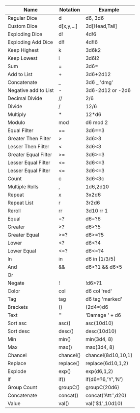 | Name                 | Notation   | Example            |
|----------------------|------------|--------------------|
| Regular Dice         | d          | d6, 3d6            |
| Custom Dice          | d[x,y,...] | 3d[Head,Tail]      |
| Exploding Dice       | d!         | 4d!6               |
| Exploding Add Dice   | d!!        | 4d!!6              |
| Keep Highest         | k          | 3d6k2              |
| Keep Lowest          | l          | 3d6l2              |
| Sum                  | =          | 3d6=               |
| Add to List          | +          | 3d6+2d12           |
| Concatenate          | _          | 3d6 _ 'dmg'        |
| Negative add to List | -          | 3d6-2d12 or -2d6   |
| Decimal Divide       | //         | 2/6                |
| Divide               | /          | 12/6               |
| Multiply             | *          | 12*d6              |
| Modulo               | mod        | d6 mod 2           |
| Equal Filter         | ==         | 3d6==3             |
| Greater Then Filter  | >          | 3d6>3              |
| Lesser Then Filter   | <          | 3d6<3              |
| Greater Equal Filter | >=         | 3d6>=3             |
| Lesser Equal Filter  | <=         | 3d6<=3             |
| Lesser Equal Filter  | <=         | 3d6<=3             |
| Count                | c          | 3d6<3c             |
| Multiple Rolls       | ,          | 1d6,2d10           |
| Repeat               | x          | 3x2d6              |
| Repeat List          | r          | 3r2d6              |
| Reroll               | rr         | 3d10 rr 1          |
| Equal                | =?         | d6=?6              |
| Greater              | >?         | d6>?5              |
| Greater Equal        | >=?        | d6>=?5             |
| Lower                | <?         | d6<?4              |
| Lower Equal          | <=?        | d6<=?4             |
| In                   | in         | d6 in [1/3/5]      |
| And                  | &&         | d6>?1 && d6<5      |
| Or                   | ||         | d6>?1 || d6<5      |
| Negate               | !          | !d6>?1             |
| Color                | col        | d6 col 'red'       |
| Tag                  | tag        | d6 tag 'marked'    |
| Brackets             | ()         | (2d4=)d6           |
| Text                 | ''         | 'Damage ' + d6     |
| Sort asc             | asc()      | asc(10d10)         |
| Sort desc            | desc()     | desc(10d10)        |
| Min                  | min()      | min(3d4, 8)        |
| Max                  | max()      | max(3d4, 8)        |
| Chancel              | chancel()  | chancel(8d10,10,1) |
| Replace              | replace()  | replace(6d10,1,2)  |
| Explode              | exp()      | exp(d6,1,2)        |
| If                   | if()       | if(d6=?6,'Y','N')  |
| Group Count          | groupC()   | groupC(20d6)       |
| Concatenate          | concat()   | concat('Att:',d20) |
| Value                | val()      | val('$1',10d10)    |
